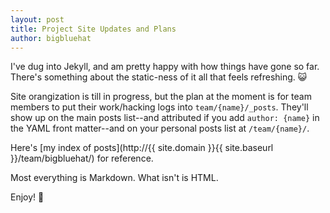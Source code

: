 ```yaml
---
layout: post
title: Project Site Updates and Plans
author: bigbluehat
---
```


I've dug into Jekyll, and am pretty happy with how things have gone so far.
There's something about the static-ness of it all that feels refreshing.
:smiley_cat:

Site orangization is till in progress, but the plan at the moment is for team
members to put their work/hacking logs into `team/{name}/_posts`. They'll show
up on the main posts list--and attributed if you add `author: {name}` in the
YAML front matter--and on your personal posts list at `/team/{name}/`.

Here's [my index of posts](http://{{ site.domain }}{{ site.baseurl }}/team/bigbluehat/) for reference.

Most everything is Markdown. What isn't is HTML.

Enjoy! :tada:
